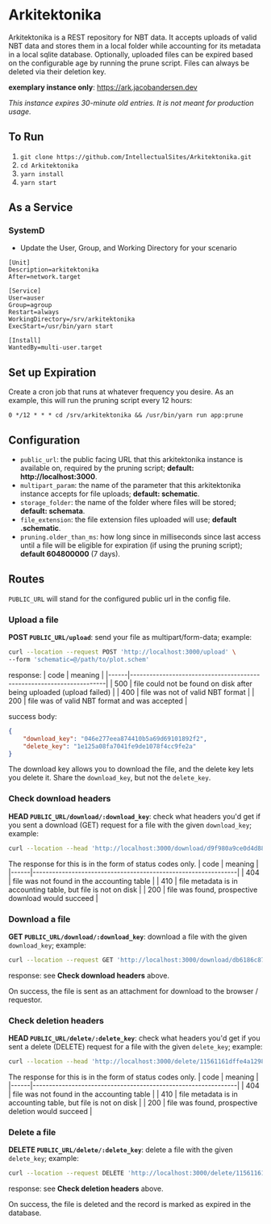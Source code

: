 # Arkitektonika
Arkitektonika is a REST repository for NBT data. It accepts uploads of valid NBT data and stores them in a local folder while accounting for its metadata in a local sqlite database. Optionally, uploaded files can be expired based on the configurable age by running the prune script. Files can always be deleted via their deletion key.

**exemplary instance only**: https://ark.jacobandersen.dev

*This instance expires 30-minute old entries. It is not meant for production usage.*

## To Run
1. `git clone https://github.com/IntellectualSites/Arkitektonika.git`
2. `cd Arkitektonika`
3. `yarn install`
4. `yarn start`

## As a Service
### SystemD
* Update the User, Group, and Working Directory for your scenario
```
[Unit]
Description=arkitektonika
After=network.target

[Service]
User=auser
Group=agroup
Restart=always
WorkingDirectory=/srv/arkitektonika
ExecStart=/usr/bin/yarn start

[Install]
WantedBy=multi-user.target
```

## Set up Expiration
Create a cron job that runs at whatever frequency you desire. As an example, this will run the pruning script every 12 hours:
```
0 */12 * * * cd /srv/arkitektonika && /usr/bin/yarn run app:prune
```

## Configuration
* `public_url`: the public facing URL that this arkitektonika instance is available on, required by the pruning script; **default: http://localhost:3000**.
* `multipart_param`: the name of the parameter that this arkitektonika instance accepts for file uploads; **default: schematic**.
* `storage_folder`: the name of the folder where files will be stored; **default: schemata**.
* `file_extension`: the file extension files uploaded will use; **default .schematic**.
* `pruning.older_than_ms`: how long since in milliseconds since last access until a file will be eligible for expiration (if using the pruning script); **default 604800000** (7 days).

## Routes
`PUBLIC_URL` will stand for the configured public url in the config file.

### Upload a file
**POST `PUBLIC_URL/upload`**: send your file as multipart/form-data; example:
```bash
curl --location --request POST 'http://localhost:3000/upload' \
--form 'schematic=@/path/to/plot.schem'
```
response:
| code | meaning                                                              |
|------|----------------------------------------------------------------------|
| 500  | file could not be found on disk after being uploaded (upload failed) |
| 400  | file was not of valid NBT format                                     |
| 200  | file was of valid NBT format and was accepted                        |

success body:
```json
{
    "download_key": "046e277eea874410b5a69d69101892f2",
    "delete_key": "1e125a08fa7041fe9de1078f4cc9fe2a"
}
```

The download key allows you to download the file, and the delete key lets you delete it. Share the `download_key`, but not the `delete_key`.

### Check download headers
**HEAD `PUBLIC_URL/download/:download_key`**: check what headers you'd get if you sent a download (GET) request for a file with the given `download_key`; example:
```bash
curl --location --head 'http://localhost:3000/download/d9f980a9ce0d4d8893f5a160a5b391ae'
```
The response for this is in the form of status codes only.
| code | meaning                                                       |
|------|---------------------------------------------------------------|
| 404  | file was not found in the accounting table                    |
| 410  | file metadata is in accounting table, but file is not on disk |
| 200  | file was found, prospective download would succeed            |

### Download a file
**GET `PUBLIC_URL/download/:download_key`**: download a file with the given `download_key`; example:
```bash
curl --location --request GET 'http://localhost:3000/download/db6186c8795740379d26fc61ecba1a24'
```
response:
see **Check download headers** above.

On success, the file is sent as an attachment for download to the browser / requestor.

### Check deletion headers
**HEAD `PUBLIC_URL/delete/:delete_key`**: check what headers you'd get if you sent a delete (DELETE) request for a file with the given `delete_key`; example:
```bash
curl --location --head 'http://localhost:3000/delete/11561161dffe4a1298992ce063be5ff9'
```
The response for this is in the form of status codes only.
| code | meaning                                                       |
|------|---------------------------------------------------------------|
| 404  | file was not found in the accounting table                    |
| 410  | file metadata is in accounting table, but file is not on disk |
| 200  | file was found, prospective deletion would succeed            |

### Delete a file
**DELETE `PUBLIC_URL/delete/:delete_key`**: delete a file with the given `delete_key`; example:
```bash
curl --location --request DELETE 'http://localhost:3000/delete/11561161dffe4a1298992ce063be5ff9'
```
response:
see **Check deletion headers** above.

On success, the file is deleted and the record is marked as expired in the database. 
